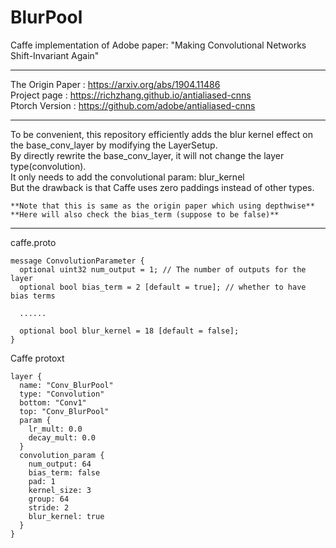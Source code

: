 # BlurPool
Caffe implementation of Adobe paper: "Making Convolutional Networks Shift-Invariant Again"

****
The Origin Paper : <https://arxiv.org/abs/1904.11486>  
Project page : <https://richzhang.github.io/antialiased-cnns>   
Ptorch Version : <https://github.com/adobe/antialiased-cnns> 

****

To be convenient, this repository efficiently adds the blur kernel effect on the base_conv_layer by modifying the LayerSetup.  
By directly rewrite the base_conv_layer, it will not change the layer type(convolution).  
It only needs to add the convolutional param: blur_kernel  
But the drawback is that Caffe uses zero paddings instead of other types.  
```
**Note that this is same as the origin paper which using depthwise**
**Here will also check the bias_term (suppose to be false)**
```
****
caffe.proto  
```caffe
message ConvolutionParameter {
  optional uint32 num_output = 1; // The number of outputs for the layer
  optional bool bias_term = 2 [default = true]; // whether to have bias terms
  
  ......
  
  optional bool blur_kernel = 18 [default = false];
}

```  

Caffe protoxt  
```caffe
layer {
  name: "Conv_BlurPool"
  type: "Convolution"
  bottom: "Conv1"
  top: "Conv_BlurPool"
  param {
    lr_mult: 0.0
    decay_mult: 0.0
  }
  convolution_param {
    num_output: 64
    bias_term: false
    pad: 1
    kernel_size: 3
    group: 64
    stride: 2
    blur_kernel: true
  }
}
```
